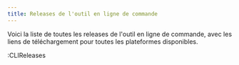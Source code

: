 ```yaml
---
title: Releases de l'outil en ligne de commande
---
```


Voici la liste de toutes les releases de l'outil en ligne de commande, avec les liens de téléchargement pour toutes les plateformes disponibles.

:CLIReleases
